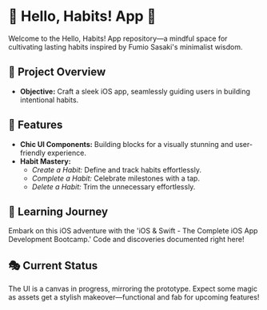 # 🌟 Hello, Habits! App 🌟

Welcome to the Hello, Habits! App repository—a mindful space for cultivating lasting habits inspired by Fumio Sasaki's minimalist wisdom.

## 🚀 Project Overview

- **Objective:** Craft a sleek iOS app, seamlessly guiding users in building intentional habits.

## 🎨 Features

- **Chic UI Components:** Building blocks for a visually stunning and user-friendly experience.
- **Habit Mastery:**
  - *Create a Habit:* Define and track habits effortlessly.
  - *Complete a Habit:* Celebrate milestones with a tap.
  - *Delete a Habit:* Trim the unnecessary effortlessly.

## 📖 Learning Journey

Embark on this iOS adventure with the 'iOS & Swift - The Complete iOS App Development Bootcamp.' Code and discoveries documented right here!

## 🎭 Current Status

The UI is a canvas in progress, mirroring the prototype. Expect some magic as assets get a stylish makeover—functional and fab for upcoming features!
